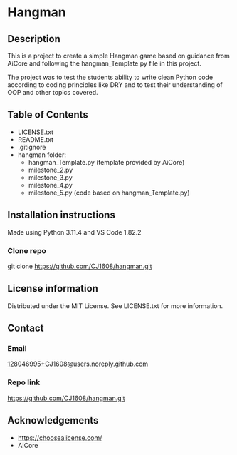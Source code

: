 # Hangman

## Description
  This is a project to create a simple Hangman game based on guidance from AiCore and following the hangman_Template.py file in this project. 

  The project was to test the students ability to write clean Python code according to coding principles like DRY and to test their understanding 
  of OOP and other topics covered. 

  
 ## Table of Contents
 - LICENSE.txt
 - README.txt
 - .gitignore
 - hangman folder:
   - hangman_Template.py (template provided by AiCore)
   - milestone_2.py
   - milestone_3.py
   - milestone_4.py
   - milestone_5.py (code based on hangman_Template.py)

## Installation instructions

Made using Python 3.11.4 and VS Code 1.82.2

### Clone repo
  git clone https://github.com/CJ1608/hangman.git 

## License information
  Distributed under the MIT License. See LICENSE.txt for more information. 

## Contact
  ### Email
  128046995+CJ1608@users.noreply.github.com
   ### Repo link
  https://github.com/CJ1608/hangman.git 

## Acknowledgements
- https://choosealicense.com/
- AiCore

